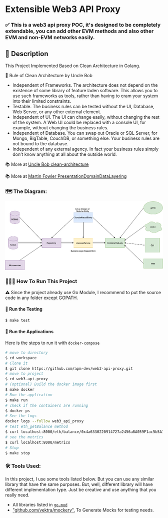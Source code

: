 # Extensible Web3 API Proxy

### ✅ This is a web3 api proxy POC, it's designed to be completely extendable, you can add other EVM methods and also other EVM and non-EVM networks easily.

## 📜 Description

This Project Implemented Based on Clean Architecture in Golang.

🔰 Rule of Clean Architecture by Uncle Bob
 * Independent of Frameworks. The architecture does not depend on the existence of some library of feature laden software. This allows you to use such frameworks as tools, rather than having to cram your system into their limited constraints.
 * Testable. The business rules can be tested without the UI, Database, Web Server, or any other external element.
 * Independent of UI. The UI can change easily, without changing the rest of the system. A Web UI could be replaced with a console UI, for example, without changing the business rules.
 * Independent of Database. You can swap out Oracle or SQL Server, for Mongo, BigTable, CouchDB, or something else. Your business rules are not bound to the database.
 * Independent of any external agency. In fact your business rules simply don’t know anything at all about the outside world.

📚 More at [Uncle Bob clean-architecture](https://blog.cleancoder.com/uncle-bob/2012/08/13/the-clean-architecture.html)

📚 More at [Martin Fowler PresentationDomainDataLayering](https://martinfowler.com/bliki/PresentationDomainDataLayering.html)

### 🗺 The Diagram: 
![clean architecture](https://github.com/apm-dev/vending-machine/blob/main/clean-arch.png)


### 🏃🏽‍♂️ How To Run This Project
⚠️ Since the project already use Go Module, I recommend to put the source code in any folder except GOPATH.

#### 🧪 Run the Testing

```bash
$ make test
```

#### 🐳 Run the Applications
Here is the steps to run it with `docker-compose`

```bash
# move to directory
$ cd workspace
# Clone it
$ git clone https://github.com/apm-dev/web3-api-proxy.git
# move to project
$ cd web3-api-proxy
# (optional) Build the docker image first
$ make docker
# Run the application
$ make run
# check if the containers are running
$ docker ps
# See the logs
docker logs --follow web3_api_proxy
# test eth_getBalance method
$ curl localhost:8000/eth/balance/0x4a6330220914727a2456a8A059F1ac5b5A1E5b6a
# see the metrics
$ curl localhost:8000/metrics
# Stop
$ make stop
```

### 🛠 Tools Used:
In this project, I use some tools listed below. But you can use any similar library that have the same purposes. But, well, different library will have different implementation type. Just be creative and use anything that you really need. 

- All libraries listed in [`go.mod`](https://github.com/apm-dev/web3-api-proxy/blob/develop/go.mod)
- ["github.com/vektra/mockery".](https://github.com/vektra/mockery) To Generate Mocks for testing needs.
